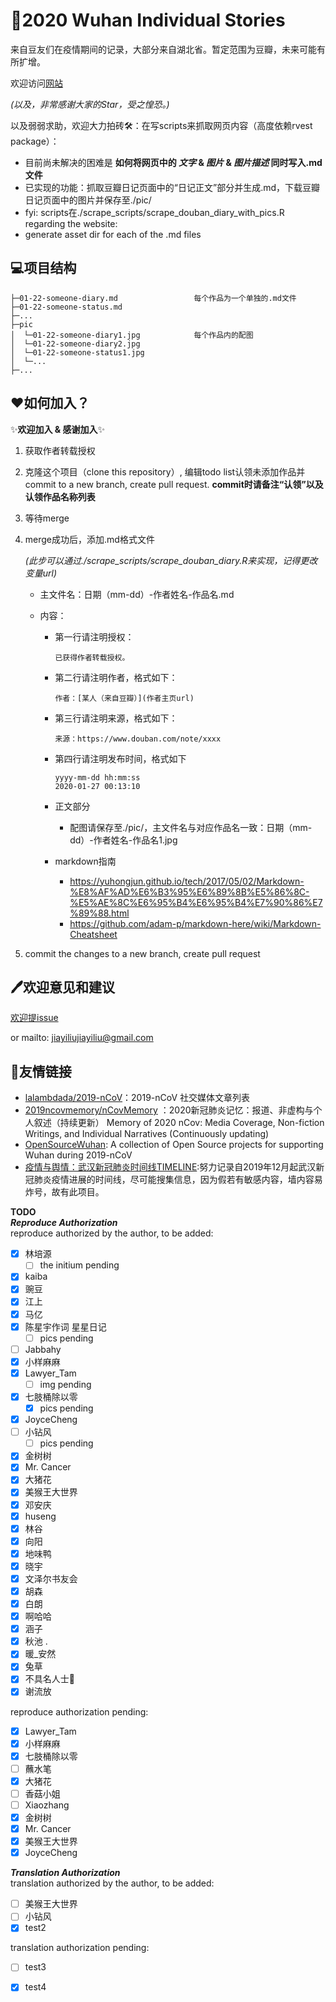 # 📓2020 Wuhan Individual Stories  

来自豆友们在疫情期间的记录，大部分来自湖北省。暂定范围为豆瓣，未来可能有所扩增。  

欢迎访问[网站](https://2020ncov-individual-archives.netlify.com/)  

_(以及，非常感谢大家的Star，受之惶恐。)_  

以及弱弱求助，欢迎大力拍砖🛠：在写scripts来抓取网页内容（高度依赖rvest package）：  
- 目前尚未解决的困难是 **如何将网页中的 _文字_ & _图片_ & _图片描述_ 同时写入.md文件**  
- 已实现的功能：抓取豆瓣日记页面中的“日记正文”部分并生成.md，下载豆瓣日记页面中的图片并保存至./pic/  
- fyi: scripts在./scrape_scripts/scrape_douban_diary_with_pics.R  
regarding the website:  
- generate asset dir for each of the .md files


## 💻项目结构  

```
├─01-22-someone-diary.md                 每个作品为一个单独的.md文件
├─01-22-someone-status.md                
├─...
├─pic                          
│  └─01-22-someone-diary1.jpg	         每个作品内的配图
│  └─01-22-someone-diary2.jpg
│  └─01-22-someone-status1.jpg	         
│  └─...
├─...
```

## ❤️如何加入？  

✨**欢迎加入 & 感谢加入**✨

1. 获取作者转载授权 

2. 克隆这个项目（clone this repository）, 编辑todo list认领未添加作品并commit to a new branch, create pull request. **commit时请备注“认领”以及认领作品名称列表**

3. 等待merge

4. merge成功后，添加.md格式文件 

   _(此步可以通过./scrape_scripts/scrape_douban_diary.R来实现，记得更改变量url)_

   - 主文件名：日期（mm-dd）-作者姓名-作品名.md

   - 内容：

     - 第一行请注明授权：

       ```
       已获得作者转载授权。
       ```

     - 第二行请注明作者，格式如下：

       ```
       作者：[某人（来自豆瓣）](作者主页url) 
       ```

     - 第三行请注明来源，格式如下：

       ```来源：https://www.douban.com/note/xxxx
       来源：https://www.douban.com/note/xxxx
       ```

     - 第四行请注明发布时间，格式如下

       ```
       yyyy-mm-dd hh:mm:ss
       2020-01-27 00:13:10
       ```

     - 正文部分

       - 配图请保存至./pic/，主文件名与对应作品名一致：日期（mm-dd）-作者姓名-作品名1.jpg
     - markdown指南
       - https://yuhongjun.github.io/tech/2017/05/02/Markdown-%E8%AF%AD%E6%B3%95%E6%89%8B%E5%86%8C-%E5%AE%8C%E6%95%B4%E6%95%B4%E7%90%86%E7%89%88.html
       - https://github.com/adam-p/markdown-here/wiki/Markdown-Cheatsheet

5. commit the changes to a new branch, create pull request


## 🖊️欢迎意见和建议

[欢迎提issue](https://github.com/jiayiliujiayi/2020nCov_individual_archives/issues/new)

or mailto: jiayiliujiayiliu@gmail.com

## 👬友情链接  

   - [lalambdada/2019-nCoV](https://github.com/lalambdada/2019-nCoV)：2019-nCoV 社交媒体文章列表  
   - [2019ncovmemory/nCovMemory](https://github.com/2019ncovmemory/nCovMemory) ：2020新冠肺炎记忆：报道、非虚构与个人叙述（持续更新） Memory of 2020 nCov: Media Coverage, Non-fiction Writings, and Individual Narratives (Continuously updating)  
   - [OpenSourceWuhan](https://weileizeng.github.io/OpenSourceWuhan/): A collection of Open Source projects for supporting Wuhan during 2019-nCoV  
   - [疫情与舆情：武汉新冠肺炎时间线TIMELINE](https://github.com/Pratitya/wuhan2020-timeline):努力记录自2019年12月起武汉新冠肺炎疫情进展的时间线，尽可能搜集信息，因为假若有敏感内容，墙内容易炸号，故有此项目。  

**TODO**  
**_Reproduce Authorization_**  
reproduce authorized by the author, to be added:  

- [x] 林培源 
  - [ ] the initium pending  
- [x] kaiba
- [x] 豌豆  
- [x] 江上  
- [x] 马亿  
- [x] 陈星宇作词  星星日记
  - [ ] pics pending 
- [ ] Jabbahy  
- [x] 小样麻麻   
- [x] Lawyer_Tam 
  - [ ] img pending
- [x] 七肢桶除以零  
  - [x] pics pending
- [x] JoyceCheng  
- [ ] 小钻风  
  - [ ] pics pending
- [x] 金树树
- [x] Mr. Cancer
- [x] 大猪花  
- [x] 美猴王大世界  
- [X] 邓安庆  
- [X] huseng  
- [X] 林谷  
- [X] 向阳
- [X] 地味鸭
- [X] 晓宇
- [X] 文泽尔书友会  
- [X] 胡森
- [X] 白朗
- [X] 啊哈哈  
- [X] 涵子  
- [X] 秋池 .  
- [X] 暖_安然  
- [X] 兔草  
- [X] 不具名人士🌈  
- [X] 谢流放  
<!---
- [ ]   
- [ ]   
- [ ]   
- [X]   
- [X]   
- [X]   
--->
reproduce authorization pending:  
- [X] Lawyer_Tam  
- [X] 小样麻麻  
- [X] 七肢桶除以零  
- [ ] 蘸水笔  
- [x] 大猪花  
- [ ] 香菇小姐  
- [ ] Xiaozhang  
- [x] 金树树
- [x] Mr. Cancer
- [X] 美猴王大世界
- [X] JoyceCheng  
<!--- 
- [ ]   
- [ ]   
- [ ]   
- [ ]   --->  

**_Translation Authorization_**  
translation authorized by the author, to be added:  

- [ ] 美猴王大世界
- [ ] 小钻风
- [x] test2  

translation authorization pending:   
- [ ] test3
- [x] test4  

